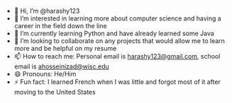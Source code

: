 - 👋 Hi, I’m @harashy123
- 👀 I’m interested in learning more about computer science and having a career in the field down the line
- 🌱 I’m currently learning Python and have already learned some Java 
- 💞️ I’m looking to collaborate on any projects that would allow me to learn more and be helpful on my resume
- 📫 How to reach me: Personal email is harashy123@gmail.com, school email is ahosseinizad@wisc.edu
- 😄 Pronouns: He/Him
- ⚡ Fun fact: I learned French when I was little and forgot most of it after moving to the United States

<!---
harashy123/harashy123 is a ✨ special ✨ repository because its `README.md` (this file) appears on your GitHub profile.
You can click the Preview link to take a look at your changes.
--->

